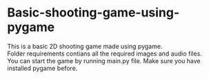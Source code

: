 # Basic-shooting-game-using-pygame <br/>
This is a basic 2D shooting game made using pygame. <br/>
Folder requirements contians all the required images and audio files. <br/>
You can start the game by running main.py file. Make sure you have installed pygame before. <br/>
